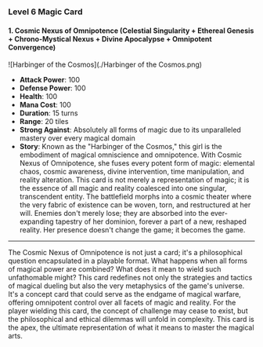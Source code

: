 ### Level 6 Magic Card
#### 1. Cosmic Nexus of Omnipotence (Celestial Singularity + Ethereal Genesis + Chrono-Mystical Nexus + Divine Apocalypse + Omnipotent Convergence)

![Harbinger of the Cosmos](./Harbinger of the Cosmos.png)

- **Attack Power**: 100
- **Defense Power**: 100
- **Health**: 100
- **Mana Cost**: 100
- **Duration**: 15 turns
- **Range**: 20 tiles
- **Strong Against**: Absolutely all forms of magic due to its unparalleled mastery over every magical domain
- **Story**: Known as the "Harbinger of the Cosmos," this girl is the embodiment of magical omniscience and omnipotence. With Cosmic Nexus of Omnipotence, she fuses every potent form of magic: elemental chaos, cosmic awareness, divine intervention, time manipulation, and reality alteration. This card is not merely a representation of magic; it is the essence of all magic and reality coalesced into one singular, transcendent entity. The battlefield morphs into a cosmic theater where the very fabric of existence can be woven, torn, and restructured at her will. Enemies don't merely lose; they are absorbed into the ever-expanding tapestry of her dominion, forever a part of a new, reshaped reality. Her presence doesn't change the game; it becomes the game.

---

The Cosmic Nexus of Omnipotence is not just a card; it's a philosophical question encapsulated in a playable format. What happens when all forms of magical power are combined? What does it mean to wield such unfathomable might? This card redefines not only the strategies and tactics of magical dueling but also the very metaphysics of the game's universe. It's a concept card that could serve as the endgame of magical warfare, offering omnipotent control over all facets of magic and reality. For the player wielding this card, the concept of challenge may cease to exist, but the philosophical and ethical dilemmas will unfold in complexity. This card is the apex, the ultimate representation of what it means to master the magical arts.